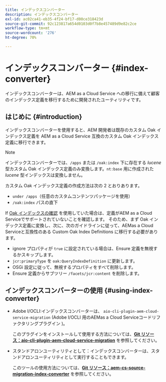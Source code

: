 ```yaml
---
title: インデックスコンバーター
description: インデックスコンバーター
exl-id: ac02ca41-eb35-4f24-bf17-d00ce318423d
source-git-commit: 92c123817a654d0103d0f7b8e457489d9e82c2ce
workflow-type: tm+mt
source-wordcount: '276'
ht-degree: 70%

---
```


# インデックスコンバーター {#index-converter}

インデックスコンバーターは、AEM as a Cloud Service への移行に備えて顧客のインデックス定義を移行するために開発されたユーティリティです。

## はじめに {#introduction}

インデックスコンバーターを使用すると、AEM 開発者は既存のカスタム Oak インデックス定義を AEM as a Cloud Service 互換のカスタム Oak インデックス定義に移行できます。

>[!NOTE]
>インデックスコンバーターでは、`/apps` または `/oak:index` 下に存在する *lucene* 型カスタム Oak インデックス定義のみ変換します。`nt:base` 用に作成された *lucene* 型インデックスは変換しません。

カスタム Oak インデックス定義の作成方法は次の 2 とおりあります。

* `under /apps`（任意のカスタムコンテンツパッケージを使用）
* `/oak:index` パスの直下

If [Oak インデックスの確認](https://adobe-consulting-services.github.io/acs-aem-commons/features/ensure-oak-index/index.html) を使用していた場合は、定義がAEM as a Cloud Serviceでサポートされていないことを確認します。 そのため、まず Oak インデックス定義に変換し、次に、次のガイドラインに従って、AEMas a Cloud Serviceと互換性のある Custom Oak Index Definitions に移行する必要があります。

* ignore プロパティが `true` に設定されている場合は、Ensure 定義を無視するかスキップします。
* `jcr:primaryType` を `oak:QueryIndexDefinition` に更新します。
* OSGi 設定に従って、無視するプロパティをすべて削除します。
* Ensure 定義からサブツリー `/facets/jcr:content` を削除します。

## インデックスコンバーターの使用 {#using-index-converter}

* Adobe I/OCLI:インデックスコンバーターは、 `aio-cli-plugin-aem-cloud-service-migration` (Adobe I/OCLI 用のAEMas a Cloud Serviceコードリファクタリングプラグイン )。

  このプラグインをインストールして使用する方法については、**[Git リソース：aio-cli-plugin-aem-cloud-service-migration](https://github.com/adobe/aio-cli-plugin-aem-cloud-service-migration#introduction)** を参照してください。

* スタンドアロンユーティリティとして：インデックスコンバーターは、スタンドアロンユーティリティとして実行することもできます。

  このツールの使用方法については、**[Git リソース：aem-cs-source-migration-index-converter](https://github.com/adobe/aem-cloud-service-source-migration/tree/master/packages/index-converter)** を参照してください。
